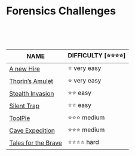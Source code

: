 # Forensics Challenges


<br>
<br>
<br>


|                        NAME                               | DIFFICULTY [⭐⭐⭐⭐] |
|-----------------------------------------------------------|-------------------------|
| [A new Hire](A%20new%20Hire/solution.md)                  | ⭐ very easy |
| [Thorin’s Amulet](Thorin%E2%80%99s%20Amulet/solution.md)  | ⭐ very easy |
| [Stealth Invasion](Stealth%20Invasion/solution.md)        | ⭐⭐ easy |
| [Silent Trap](Silent%20Trap/solution.md)                  | ⭐⭐ easy |
| [ToolPie](ToolPie/solution.md)                            | ⭐⭐⭐ medium |
| [Cave Expedition](Cave%20Expedition/solution.md)          | ⭐⭐⭐ medium |
| [Tales for the Brave](Tales%20for%20the%20Brave/solution.md) | ⭐⭐⭐⭐ hard |
